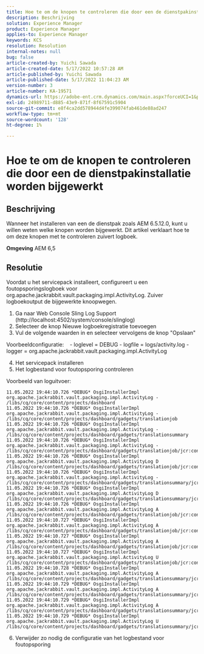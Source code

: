 ```yaml
---
title: Hoe te om de knopen te controleren die door een de dienstpakinstallatie worden bijgewerkt
description: Beschrijving
solution: Experience Manager
product: Experience Manager
applies-to: Experience Manager
keywords: KCS
resolution: Resolution
internal-notes: null
bug: false
article-created-by: Yuichi Sawada
article-created-date: 5/17/2022 10:57:28 AM
article-published-by: Yuichi Sawada
article-published-date: 5/17/2022 11:04:23 AM
version-number: 3
article-number: KA-19571
dynamics-url: https://adobe-ent.crm.dynamics.com/main.aspx?forceUCI=1&pagetype=entityrecord&etn=knowledgearticle&id=083bd723-d0d5-ec11-a7b5-000d3a37750e
exl-id: 24989711-d885-43e9-871f-8f67591c5904
source-git-commit: e8f4ca2dd578944d4fe399074fab461de88ad247
workflow-type: tm+mt
source-wordcount: '128'
ht-degree: 1%

---
```


# Hoe te om de knopen te controleren die door een de dienstpakinstallatie worden bijgewerkt

## Beschrijving


Wanneer het installeren van een de dienstpak zoals AEM 6.5.12.0, kunt u willen weten welke knopen worden bijgewerkt. Dit artikel verklaart hoe te om deze knopen met te controleren zuivert logboek.

<b>Omgeving</b>
AEM 6,5


## Resolutie


Voordat u het servicepack installeert, configureert u een foutopsporingslogboek voor org.apache.jackrabbit.vault.packaging.impl.ActivityLog. Zuiver logboekoutput de bijgewerkte knoopwegen.

1. Ga naar Web Console Sling Log Support (http://localhost:4502/system/console/slinglog)
2. Selecteer de knop Nieuwe logboekregistratie toevoegen
3. Vul de volgende waarden in en selecteer vervolgens de knop &quot;Opslaan&quot;

Voorbeeldconfiguratie:    - loglevel = DEBUG - logfile = logs/activity.log - logger = org.apache.jackrabbit.vault.packaging.impl.ActivityLog

4. Het servicepack installeren
5. Het logbestand voor foutopsporing controleren

Voorbeeld van loguitvoer:


```
11.05.2022 19:44:10.726 *DEBUG* OsgiInstallerImpl org.apache.jackrabbit.vault.packaging.impl.ActivityLog - /libs/cq/core/content/projects/dashboard
11.05.2022 19:44:10.726 *DEBUG* OsgiInstallerImpl org.apache.jackrabbit.vault.packaging.impl.ActivityLog - /libs/cq/core/content/projects/dashboard/gadgets/translationjob
11.05.2022 19:44:10.726 *DEBUG* OsgiInstallerImpl org.apache.jackrabbit.vault.packaging.impl.ActivityLog - /libs/cq/core/content/projects/dashboard/gadgets/translationsummary
11.05.2022 19:44:10.726 *DEBUG* OsgiInstallerImpl org.apache.jackrabbit.vault.packaging.impl.ActivityLog - /libs/cq/core/content/projects/dashboard/gadgets/translationjob/jcr:content
11.05.2022 19:44:10.726 *DEBUG* OsgiInstallerImpl org.apache.jackrabbit.vault.packaging.impl.ActivityLog D /libs/cq/core/content/projects/dashboard/gadgets/translationjob/jcr:content/image
11.05.2022 19:44:10.726 *DEBUG* OsgiInstallerImpl org.apache.jackrabbit.vault.packaging.impl.ActivityLog - /libs/cq/core/content/projects/dashboard/gadgets/translationsummary/jcr:content
11.05.2022 19:44:10.726 *DEBUG* OsgiInstallerImpl org.apache.jackrabbit.vault.packaging.impl.ActivityLog D /libs/cq/core/content/projects/dashboard/gadgets/translationsummary/jcr:content/image
11.05.2022 19:44:10.726 *DEBUG* OsgiInstallerImpl org.apache.jackrabbit.vault.packaging.impl.ActivityLog A /libs/cq/core/content/projects/dashboard/gadgets/translationjob/jcr:content/image
11.05.2022 19:44:10.727 *DEBUG* OsgiInstallerImpl org.apache.jackrabbit.vault.packaging.impl.ActivityLog A /libs/cq/core/content/projects/dashboard/gadgets/translationjob/jcr:content/image/file
11.05.2022 19:44:10.727 *DEBUG* OsgiInstallerImpl org.apache.jackrabbit.vault.packaging.impl.ActivityLog A /libs/cq/core/content/projects/dashboard/gadgets/translationjob/jcr:content/image/file/jcr:content
11.05.2022 19:44:10.727 *DEBUG* OsgiInstallerImpl org.apache.jackrabbit.vault.packaging.impl.ActivityLog U /libs/cq/core/content/projects/dashboard/gadgets/translationjob/jcr:content/image/file/jcr:content/jcr:data
11.05.2022 19:44:10.728 *DEBUG* OsgiInstallerImpl org.apache.jackrabbit.vault.packaging.impl.ActivityLog A /libs/cq/core/content/projects/dashboard/gadgets/translationsummary/jcr:content/image
11.05.2022 19:44:10.729 *DEBUG* OsgiInstallerImpl org.apache.jackrabbit.vault.packaging.impl.ActivityLog A /libs/cq/core/content/projects/dashboard/gadgets/translationsummary/jcr:content/image/file
11.05.2022 19:44:10.729 *DEBUG* OsgiInstallerImpl org.apache.jackrabbit.vault.packaging.impl.ActivityLog A /libs/cq/core/content/projects/dashboard/gadgets/translationsummary/jcr:content/image/file/jcr:content
11.05.2022 19:44:10.729 *DEBUG* OsgiInstallerImpl org.apache.jackrabbit.vault.packaging.impl.ActivityLog U /libs/cq/core/content/projects/dashboard/gadgets/translationsummary/jcr:content/image/file/jcr:content/jcr:data
```


6. Verwijder zo nodig de configuratie van het logbestand voor foutopsporing
